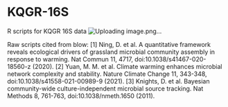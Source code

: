 # KQGR-16S
R scripts for KQGR 16S data
![Uploading image.png…]()


Raw scripts cited from blow:
[1] Ning, D. et al. A quantitative framework reveals ecological drivers of grassland microbial community assembly in response to warming. Nat Commun 11, 4717, doi:10.1038/s41467-020-18560-z (2020).
[2] Yuan, M. M. et al. Climate warming enhances microbial network complexity and stability. Nature Climate Change 11, 343-348, doi:10.1038/s41558-021-00989-9 (2021).
[3] Knights, D. et al. Bayesian community-wide culture-independent microbial source tracking. Nat Methods 8, 761-763, doi:10.1038/nmeth.1650 (2011). 
